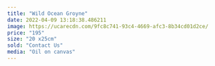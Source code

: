 ```yaml
---
title: "Wild Ocean Groyne"
date: 2022-04-09 13:18:38.486211
image: https://ucarecdn.com/9fc8c741-93c4-4669-afc3-8b34cd01d2ce/
price: "195"
size: "20 x25cm"
sold: "Contact Us"
media: "Oil on canvas"
---
```


